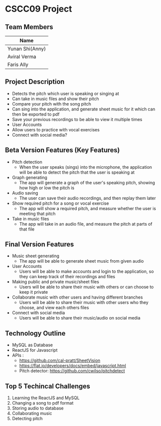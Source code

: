 # CSCC09 Project

## Team Members

| Name | 
| ------ |
| Yunan Shi(Anny) | 
| Aviral Verma | 
| Faris Ally | 

## Project Description
-  Detects the pitch which user is speaking or singing at  
-  Can take in music files and show their pitch  
-  Compare your pitch with the song pitch  
-  Can sing into the application, and generate sheet music for it which can then be exported to pdf  
-  Save your previous recordings to be able to view it multiple times  
-  User Accounts  
-  Allow users to practice with vocal exercises  
-  Connect with social media?  

## Beta Version Features (Key Features)
-  Pitch detection
    - When the user speaks (sings) into the microphone, the application will be able to detect the pitch that the user is           speaking at
-  Graph generating
    - The app will generate a graph of the user's speaking pitch, showing how high or low the pitch is
-  Audio saving
    - The user can save their audio recordings, and then replay them later
-  Show required pitch for a song or vocal exercise
    - The app will show a required pitch, and measure whether the user is meeting that pitch
-  Take in music files
    - The app will take in an audio file, and measure the pitch at parts of that file

## Final Version Features
-  Music sheet generating
    - The app will be able to generate sheet music from given audio
-  User Accounts
    - Users will be able to make accounts and login to the application, so they can keep track of their recordings and files
-  Making public and private music/sheet files
    - Users will be able to share their music with others or can choose to keep it private
-  Collaborate music with other users and having different branches
    - Users will be able to share their music with other users who they choose, and view each others files
-  Connect with social media
    - Users will be able to share their music/audio on social media

## Technology Outline
-  MySQL as Database  
-  ReactJS for Javascript  
-  APIs :  
    -   https://github.com/cal-pratt/SheetVision  
    -   https://flat.io/developers/docs/embed/javascript.html  
    -   Pitch detector: https://github.com/cwilso/pitchdetect  

## Top 5 Techincal Challenges 
1.  Learning the ReactJS and MySQL  
2.  Changing a song to pdf format  
3.  Storing audio to database  
4.  Collaborating music   
5.  Detecting pitch  
